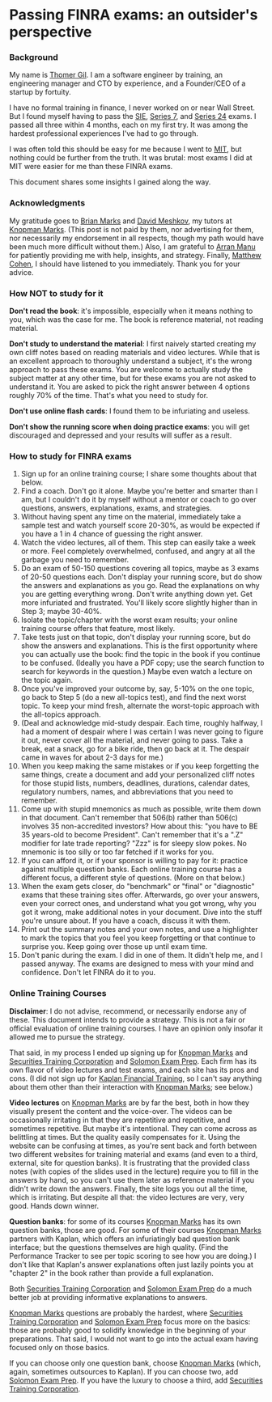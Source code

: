 # Passing FINRA exams: an outsider's perspective

### Background

My name is [Thomer Gil](https://www.linkedin.com/in/thomer-gil/). I am a software engineer by training, an engineering manager and CTO by experience, and a Founder/CEO of a startup by fortuity.

I have no formal training in finance, I never worked on or near Wall Street. But I found myself having to pass the [SIE](https://www.finra.org/registration-exams-ce/qualification-exams/securities-industry-essentials-exam), [Series 7](https://www.finra.org/registration-exams-ce/qualification-exams/series7), and [Series 24](https://www.finra.org/registration-exams-ce/qualification-exams/series24) exams. I passed all three within 4 months, each on my first try. It was among the hardest professional experiences I've had to go through.

I was often told this should be easy for me because I went to [MIT](https://www.mit.edu/), but nothing could be further from the truth. It was brutal: most exams I did at MIT were easier for me than these FINRA exams.

This document shares some insights I gained along the way.

### Acknowledgments

My gratitude goes to [Brian Marks](https://www.linkedin.com/in/brian-marks-9764027/) and [David Meshkov](https://www.linkedin.com/in/dmesher/), my tutors at [Knopman Marks](https://www.knopman.com/). (This post is not paid by them, nor advertising for them, nor necessarily my endorsement in all respects, though my path would have been much more difficult without them.) Also, I am grateful to [Arran Manu](https://www.linkedin.com/in/arran-manu-b4671520/) for patiently providing me with help, insights, and strategy. Finally, [Matthew Cohen](https://www.linkedin.com/in/matthew-cohen-1722774b/), I should have listened to you immediately. Thank you for your advice.

### How NOT to study for it

**Don't read the book**: it's impossible, especially when it means nothing to you, which was the case for me. The book is reference material, not reading material.

**Don't study to understand the material**: I first naively started creating my own cliff notes based on reading materials and video lectures. While that is an excellent approach to thoroughly understand a subject, it's the wrong approach to pass these exams. You are welcome to actually study the subject matter at any other time, but for these exams you are not asked to understand it. You are asked to pick the right answer between 4 options roughly 70% of the time. That's what you need to study for.

**Don't use online flash cards**: I found them to be infuriating and useless.

**Don't show the running score when doing practice exams**: you will get discouraged and depressed and your results will suffer as a result.

### How to study for FINRA exams

1. Sign up for an online training course; I share some thoughts about that below.
2. Find a coach. Don't go it alone. Maybe you're better and smarter than I am, but I couldn't do it by myself without a mentor or coach to go over questions, answers, explanations, exams, and strategies.
3. Without having spent any time on the material, immediately take a sample test and watch yourself score 20-30%, as would be expected if you have a 1 in 4 chance of guessing the right answer.
4. Watch the video lectures, all of them. This step can easily take a week or more. Feel completely overwhelmed, confused, and angry at all the garbage you need to remember.
5. Do an exam of 50-150 questions covering all topics, maybe as 3 exams of 20-50 questions each. Don't display your running score, but do show the answers and explanations as you go. Read the explanations on why you are getting everything wrong. Don't write anything down yet. Get more infuriated and frustrated. You'll likely score slightly higher than in Step 3; maybe 30-40%.
6. Isolate the topic/chapter with the worst exam results; your online training course offers that feature, most likely.
7. Take tests just on that topic, don't display your running score, but do show the answers and explanations. This is the first opportunity where you can actually use the book: find the topic in the book if you continue to be confused. (Ideally you have a PDF copy; use the search function to search for keywords in the question.) Maybe even watch a lecture on the topic again.
8. Once you've improved your outcome by, say, 5-10% on the one topic, go back to Step 5 (do a new all-topics test), and find the next worst topic. To keep your mind fresh, alternate the worst-topic approach with the all-topics approach.
9. (Deal and acknowledge mid-study despair. Each time, roughly halfway, I had a moment of despair where I was certain I was never going to figure it out, never cover all the material, and never going to pass. Take a break, eat a snack, go for a bike ride, then go back at it. The despair came in waves for about 2-3 days for me.)
10. When you keep making the same mistakes or if you keep forgetting the same things, create a document and add your personalized cliff notes for those stupid lists, numbers, deadlines, durations, calendar dates, regulatory numbers, names, and abbreviations that you need to remember.
11. Come up with stupid mnemonics as much as possible, write them down in that document. Can't remember that 506(b) rather than 506(c) involves 35 non-accredited investors? How about this: "you have to BE 35 years-old to become President". Can't remember that it's a ".Z" modifier for late trade reporting? "Zzz" is for sleepy slow pokes. No mnemonic is too silly or too far fetched if it works for you.
12. If you can afford it, or if your sponsor is willing to pay for it: practice against multiple question banks. Each online training course has a different focus, a different style of questions. (More on that below.)
13. When the exam gets closer, do "benchmark" or "final" or "diagnostic" exams that these training sites offer. Afterwards, go over your answers, even your correct ones, and understand what you got wrong, why you got it wrong, make additional notes in your document. Dive into the stuff you're unsure about. If you have a coach, discuss it with them.
14. Print out the summary notes and your own notes, and use a highlighter to mark the topics that you feel you keep forgetting or that continue to surprise you. Keep going over those up until exam time.
15. Don't panic during the exam. I did in one of them. It didn't help me, and I passed anyway. The exams are designed to mess with your mind and confidence. Don't let FINRA do it to you.

### Online Training Courses

**Disclaimer**: I do not advise, recommend, or necessarily endorse any of these. This document intends to provide a strategy. This is not a fair or official evaluation of online training courses. I have an opinion only insofar it allowed me to pursue the strategy.

That said, in my process I ended up signing up for [Knopman Marks](https://www.knopman.com/) and [Securities Training Corporation](https://www.stcusa.com/) and [Solomon Exam Prep](https://solomonexamprep.com/). Each firm has its own flavor of video lectures and test exams, and each site has its pros and cons. (I did not sign up for [Kaplan Financial Training](https://www.kaplanfinancial.com/securities), so I can't say anything about them other than their interaction with [Knopman Marks](https://www.knopman.com/); see below.)

**Video lectures** on [Knopman Marks](https://www.knopman.com/) are by far the best, both in how they visually present the content and the voice-over. The videos can be occasionally irritating in that they are repetitive and repetitive, and sometimes repetitive. But maybe it's intentional. They can come across as belittling at times. But the quality easily compensates for it. Using the website can be confusing at times, as you're sent back and forth between two different websites for training material and exams (and even to a third, external, site for question banks). It is frustrating that the provided class notes (with copies of the slides used in the lecture) require you to fill in the answers by hand, so you can't use them later as reference material if you didn't write down the answers. Finally, the site logs you out all the time, which is irritating. But despite all that: the video lectures are very, very good. Hands down winner.

**Question banks**: for some of its courses [Knopman Marks](https://www.knopman.com/) has its own question banks, those are good. For some of their courses [Knopman Marks](https://www.knopman.com/) partners with Kaplan, which offers an infuriatingly bad question bank interface; but the questions themselves are high quality. (Find the Performance Tracker to see per topic scoring to see how you are doing.) I don't like that Kaplan's answer explanations often just lazily points you at "chapter 2" in the book rather than provide a full explanation.

Both [Securities Training Corporation](https://www.stcusa.com/) and [Solomon Exam Prep](https://solomonexamprep.com/) do a much better job at providing informative explanations to answers.

[Knopman Marks](https://www.knopman.com/) questions are probably the hardest, where [Securities Training Corporation](https://www.stcusa.com/) and [Solomon Exam Prep](https://solomonexamprep.com/) focus more on the basics: those are probably good to solidify knowledge in the beginning of your preparations. That said, I would not want to go into the actual exam having focused only on those basics. 

If you can choose only one question bank, choose [Knopman Marks](https://www.knopman.com/) (which, again, sometimes outsources to Kaplan). If you can choose two, add [Solomon Exam Prep](https://solomonexamprep.com/). If you have the luxury to choose a third, add [Securities Training Corporation](https://www.stcusa.com/).
